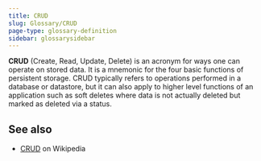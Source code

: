 ```yaml
---
title: CRUD
slug: Glossary/CRUD
page-type: glossary-definition
sidebar: glossarysidebar
---
```


**CRUD** (Create, Read, Update, Delete) is an acronym for ways one can operate on stored data. It is a mnemonic for the four basic functions of persistent storage. CRUD typically refers to operations performed in a database or datastore, but it can also apply to higher level functions of an application such as soft deletes where data is not actually deleted but marked as deleted via a status.

## See also

- [CRUD](https://en.wikipedia.org/wiki/CRUD) on Wikipedia
